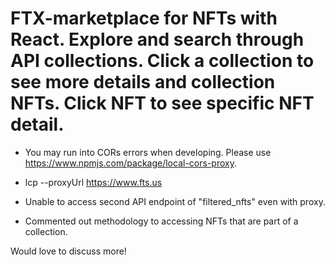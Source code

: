 # FTX-marketplace for NFTs with React. Explore and search through API collections. Click a collection to see more details and collection NFTs. Click NFT to see specific NFT detail.

 - You may run into CORs errors when developing. Please use https://www.npmjs.com/package/local-cors-proxy.
  - lcp --proxyUrl https://www.fts.us

 - Unable to access second API endpoint of "filtered_nfts" even with proxy.
 - Commented out methodology to accessing NFTs that are part of a collection.

 Would love to discuss more!

